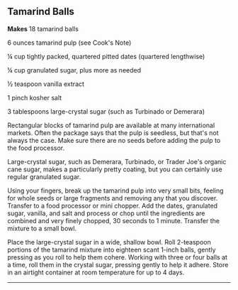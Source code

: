 ﻿## Tamarind Balls

**Makes** 18 tamarind balls

6 ounces tamarind pulp (see Cook's Note)

¼ cup tightly packed, quartered pitted dates (quartered lengthwise)

¼ cup granulated sugar, plus more as needed

½ teaspoon vanilla extract

1 pinch kosher salt

3 tablespoons large-crystal sugar (such as Turbinado or Demerara)

Rectangular blocks of tamarind pulp are available at many international markets. Often the package says that the pulp is seedless, but that's not always the case. Make sure there are no seeds before adding the pulp to the food processor.

Large-crystal sugar, such as Demerara, Turbinado, or Trader Joe's organic cane sugar, makes a particularly pretty coating, but you can certainly use regular granulated sugar.

Using your fingers, break up the tamarind pulp into very small bits, feeling for whole seeds or large fragments and removing any that you discover. Transfer to a food processor or mini chopper. Add the dates, granulated sugar, vanilla, and salt and process or chop until the ingredients are combined and very finely chopped, 30 seconds to 1 minute. Transfer the mixture to a small bowl.

Place the large-crystal sugar in a wide, shallow bowl. Roll 2-teaspoon portions of the tamarind mixture into eighteen scant 1-inch balls, gently pressing as you roll to help them cohere. Working with three or four balls at a time, roll them in the crystal sugar, pressing gently to help it adhere. Store in an airtight container at room temperature for up to 4 days.

---

